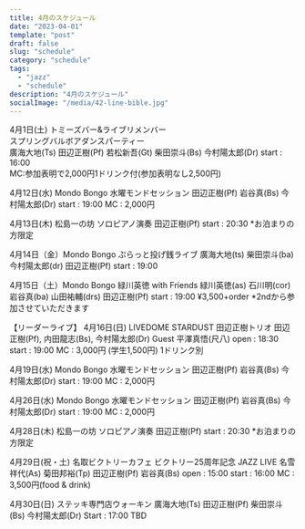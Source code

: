 ```yaml
---
title: 4月のスケジュール
date: "2023-04-01"
template: "post"
draft: false
slug: "schedule"
category: "schedule"
tags:
  - "jazz"
  - "schedule"
description: "4月のスケジュール"
socialImage: "/media/42-line-bible.jpg"
---
```


4月1日(土) トミーズバー&ライブリメンバー  
スプリングバルボアダンスパーティー  
廣海大地(Ts)  田辺正樹(Pf) 若松新吾(Gt)
柴田崇斗(Bs) 今村陽太郎(Dr)
start : 16:00  
MC:参加表明で2,000円1ドリンク付(参加表明なし2,500円)  

4月12日(水) Mondo Bongo
水曜モンドセッション
田辺正樹(Pf) 岩谷真(Bs) 今村陽太郎(Dr)
start : 19:00
MC : 2,000円

4月13日(木) 松島一の坊
ソロピアノ演奏
田辺正樹(Pf) 
start : 20:30
*お泊まりの方限定

4月14日（金）Mondo Bongo
ぷらっと投げ銭ライブ
廣海大地(ts) 柴田崇斗(ba) 
今村陽太郎(dr) 田辺正樹(Pf)
start : 19:00

4月15日（土）Mondo Bongo
緑川英徳 with Friends
緑川英徳(as) 石川明(cor) 岩谷真(ba) 
山田祐輔(drs) 田辺正樹(Pf)
start : 19:00
¥3,500+order
*2ndから参加させていただきます

【リーダーライブ】
4月16日(日) LIVEDOME STARDUST 
田辺正樹トリオ 
田辺正樹(Pf), 内田龍志(Bs), 今村陽太郎(Dr)
Guest 平澤真悟(尺八)
open : 18:30 start : 19:00
MC : 3,000円 (学生1,500円) 1ドリンク別

4月19日(水) Mondo Bongo
水曜モンドセッション
田辺正樹(Pf) 岩谷真(Bs) 今村陽太郎(Dr)
start : 19:00
MC : 2,000円

4月26日(水) Mondo Bongo
水曜モンドセッション
田辺正樹(Pf) 岩谷真(Bs) 今村陽太郎(Dr)
start : 19:00
MC : 2,000円

4月28日(木) 松島一の坊
ソロピアノ演奏
田辺正樹(Pf)
start : 20:30
*お泊まりの方限定

4月29日(祝・土) 名取ビクトリーカフェ
ビクトリー25周年記念 JAZZ LIVE
名雪祥代(As) 菊田邦裕(Tp) 田辺正樹(Pf)
岩谷真(Bs)
open : 15:00  start : 16:00
MC : 3,500円(food & drink)

4月30日(日) ステッキ専門店ウォーキン
廣海大地(Ts) 田辺正樹(Pf) 柴田崇斗(Bs) 
今村陽太郎(Dr)
Start : 17:00
TBD